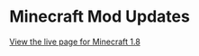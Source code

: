 # Minecraft Mod Updates

[View the live page for Minecraft 1.8](http://portablejim.github.io/Minecraft-Mod-Updates/minecraft-1.8.xml)